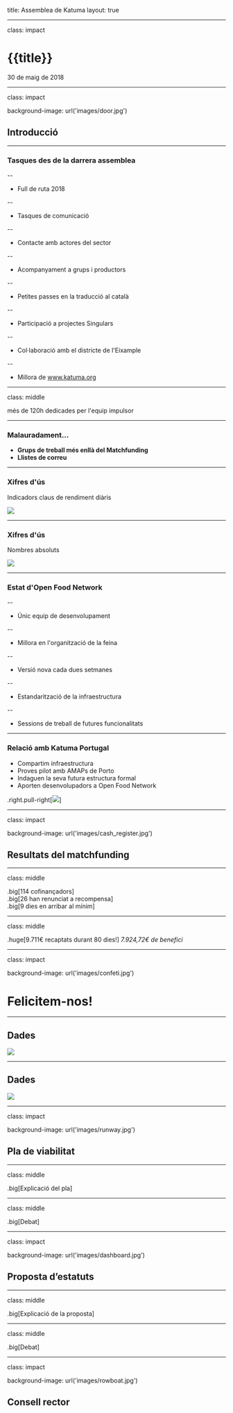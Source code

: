 title: Assemblea de Katuma
layout: true

---

class: impact

# {{title}}
30 de maig de 2018

---

class: impact

background-image: url('images/door.jpg')

## Introducció

---

### Tasques des de la darrera assemblea

--
* Full de ruta 2018

--
* Tasques de comunicació

--
* Contacte amb actores del sector

--
* Acompanyament a grups i productors

--
* Petites passes en la traducció al català

--
* Participació a projectes Singulars

--
* Col·laboració amb el districte de l'Eixample

--
* Millora de www.katuma.org

---

class: middle

més de 120h dedicades per l'equip impulsor

---

### Malauradament...

* **Grups de treball més enllà del Matchfunding**
* **Llistes de correu**

---

### Xifres d'ús

Indicadors claus de rendiment diàris

![](images/daily_kpis.png)

---

### Xifres d'ús

Nombres absoluts

![](images/absolute_numbers.png)

---

### Estat d'Open Food Network

--
* Únic equip de desenvolupament

--
* Millora en l'organització de la feina

--
* Versió nova cada dues setmanes

--
* Estandarització de la infraestructura

--
* Sessions de treball de futures funcionalitats

---

### Relació amb Katuma Portugal

* Compartim infraestructura
* Proves pilot amb AMAPs de Porto
* Indaguen la seva futura estructura formal
* Aporten desenvolupadors a Open Food Network

.right.pull-right[![](images/katuma_portugal.png)]

---

class: impact

background-image: url('images/cash_register.jpg')

## Resultats del matchfunding

---

class: middle

.big[114 cofinançadors]<br>
.big[26 han renunciat a recompensa]<br>
.big[9 dies en arribar al mínim]

---

class: middle

.huge[9.711€ recaptats durant 80 dies!]
*7.924,72€ de benefici*

---

class: impact

background-image: url('images/confeti.jpg')

# Felicitem-nos!

---

## Dades

![](images/origin_project_visits.png)

---

## Dades

![](images/origin_project_contributions.png)

---

class: impact

background-image: url('images/runway.jpg')

## Pla de viabilitat

---

class: middle

.big[Explicació del pla]

---

class: middle

.big[Debat]

---

class: impact

background-image: url('images/dashboard.jpg')

## Proposta d’estatuts

---

class: middle

.big[Explicació de la proposta]

---

class: middle

.big[Debat]

---

class: impact

background-image: url('images/rowboat.jpg')

## Consell rector


